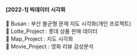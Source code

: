 **[2022-1] 빅데이터 시각화**<br><br>
📁 Busan : 부산 불균형 문제 지도 시각화(개인 프로젝트)<br>
📁 Lotte_Project : 롯데 상품 판매 데이터<br>
📁 Map_Project : 지도 시각화<br>
📁 Movie_Project : 영화 리뷰 감성분석<br>
